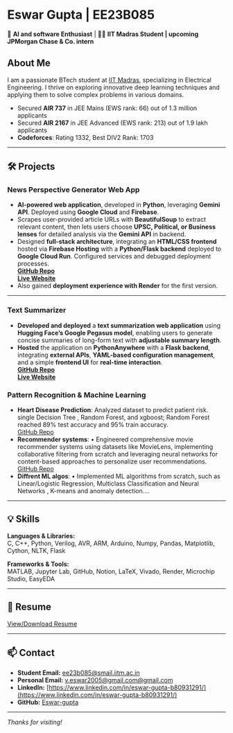 # Eswar Gupta | EE23B085

🤖 **AI and software Enthusiast** | 🧑‍🔬 **IIT Madras Student | upcoming JPMorgan Chase & Co. intern** 

## About Me
I am a passionate BTech student at [IIT Madras](https://www.iitm.ac.in/), specializing in Electrical Engineering. I thrive on exploring innovative deep learning techniques and applying them to solve complex problems in various domains.

- Secured **AIR 737** in JEE Mains (EWS rank: 66) out of 1.3 million applicants
- Secured **AIR 2167** in JEE Advanced (EWS rank: 213) out of 1.9 lakh applicants
- **Codeforces**: Rating 1332, Best DIV2 Rank: 1703

---

## 🛠️ Projects

### **News Perspective Generator Web App**  
- **AI-powered web application**, developed in **Python**, leveraging **Gemini API**. Deployed using **Google Cloud** and **Firebase**.  
- Scrapes user-provided article URLs with **BeautifulSoup** to extract relevant content, then lets users choose **UPSC, Political, or Business lenses** for detailed analysis via the **Gemini API** in backend.  
- Designed **full-stack architecture**, integrating an **HTML/CSS frontend** hosted via **Firebase Hosting** with a **Python/Flask backend** deployed to **Google Cloud Run**. Configured services and debugged deployment processes.  
  [**GitHub Repo**](https://github.com/Eswar-gupta/AWS_News_Analyzer_Web_App)  
  [**Live Website**](https://aws-newsprespective-eswar-791771891862.us-central1.run.app/)  
- Also gained **deployment experience with Render** for the first version.  

---

### **Text Summarizer**  
- **Developed and deployed** a **text summarization web application** using **Hugging Face’s Google Pegasus model**, enabling users to generate concise summaries of long-form text with **adjustable summary length**.  
- **Hosted** the application on **PythonAnywhere** with a **Flask backend**, integrating **external APIs**, **YAML-based configuration management**, and a simple **frontend UI** for **real-time interaction**.  
  [**GitHub Repo**](https://github.com/Eswar-gupta/website_using_hugging_face_api_first_time)  
  [**Live Website**](https://eswargupta.pythonanywhere.com/)  


### Pattern Recognition & Machine Learning
  
- **Heart Disease Prediction**: Analyzed dataset to predict patient risk. single Decision Tree , Random Forest, and xgboost; Random Forest reached 89% test accuracy and 95% train accuracy.  
  [GitHub Repo](https://github.com/Eswar-gupta/Heart_diseases_dataset_ML_project)
- **Recommender systems**: •	Engineered comprehensive movie recommender systems using datasets like MovieLens, implementing collaborative filtering from scratch and leveraging neural networks for content-based approaches to personalize user recommendations.  
  [GitHub Repo](https://github.com/Eswar-gupta/Recommender-systems-ML-project)
- **Diffrent ML algos**: • Implemented ML algorithms from scratch, such as Linear/Logistic Regression, Multiclass Classification and Neural Networks , K-means and anomaly detection....  

---

## 💡 Skills

**Languages & Libraries:**  
C, C++, Python, Verilog, AVR, ARM, Arduino, Numpy, Pandas, Matplotlib, Cython, NLTK, Flask

**Frameworks & Tools:**  
MATLAB, Jupyter Lab, GitHub, Notion, LaTeX, Vivado, Render, Microchip Studio, EasyEDA

---

## 📄 Resume

[View/Download Resume](https://drive.google.com/file/d/1Kq8zb_h_CMvQjbtRb3aywMMW9luq0H0D/view?usp=drive_link) <!-- Replace # with actual resume link or embed if available -->

---

## 📫 Contact
- **Student Email:** [ee23b085@smail.iitm.ac.in](mailto:v.eswar2005@gmail.com)
- **Personal Email:** [v.eswar2005@gmail.com@gmail.com](mailto:v.eswar2005@gmail.com)
- **LinkedIn:** [https://www.linkedin.com/in/eswar-gupta-b80931291/](https://www.linkedin.com/in/eswar-gupta-b80931291/)
- **GitHub:** [Eswar-gupta](https://github.com/Eswar-gupta)

---

_Thanks for visiting!_
